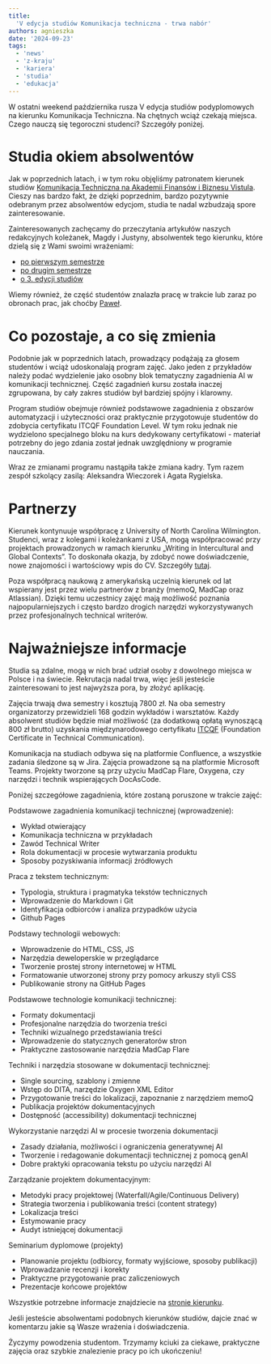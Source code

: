 ```yaml
---
title:
  'V edycja studiów Komunikacja techniczna - trwa nabór'
authors: agnieszka
date: '2024-09-23'
tags:
  - 'news'
  - 'z-kraju'
  - 'kariera'
  - 'studia'
  - 'edukacja'
---
```


W ostatni weekend października rusza V edycja studiów podyplomowych na kierunku Komunikacja Techniczna. Na chętnych wciąż czekają miejsca. Czego nauczą się tegoroczni studenci? Szczegóły poniżej.

<!--truncate-->

# Studia okiem absolwentów

Jak w poprzednich latach, i w tym roku objęliśmy patronatem kierunek studiów [Komunikacja Techniczna na Akademii Finansów i Biznesu Vistula](https://www.vistula.edu.pl/kierunki-studiow/studia-podyplomowe/informatyka/komunikacja-techniczna). Cieszy nas bardzo fakt, że dzięki poprzednim, bardzo pozytywnie odebranym przez absolwentów edycjom, studia te nadal wzbudzają spore zainteresowanie.

Zainteresowanych zachęcamy do przeczytania artykułów naszych redakcyjnych koleżanek, Magdy i Justyny, absolwentek tego kierunku, które dzielą się z Wami swoimi wrażeniami:
- [po pierwszym semestrze](http://techwriter.pl/komunikacja-techniczna-jak-sie-studiuje/)
- [po drugim semestrze](http://techwriter.pl/komunikacja-techniczna-drugi-semestr/)
- [o 3. edycji studiów](https://techwriter.pl/kilka-slow-o-3-edycji-studiow-z-komunikacji-technicznej/)

Wiemy również, że część studentów znalazła pracę w trakcie lub zaraz po obronach prac, jak choćby [Paweł](https://www.linkedin.com/posts/pawel-woznikowski_this-is-probably-my-most-personal-professional-activity-7114579776916353024-kC8e/).

# Co pozostaje, a co się zmienia

Podobnie jak w poprzednich latach, prowadzący podążają za głosem studentów i wciąż udoskonalają program zajęć. Jako jeden z przykładów należy podać wydzielenie jako osobny blok tematyczny zagadnienia AI w komunikacji technicznej. Część zagadnień kursu została inaczej zgrupowana, by cały zakres studiów był bardziej spójny i klarowny.

Program studiów obejmuje również podstawowe zagadnienia z obszarów automatyzacji i użyteczności oraz praktycznie przygotowuje studentów do zdobycia certyfikatu ITCQF Foundation Level. W tym roku jednak nie wydzielono specjalnego bloku na kurs dedykowany certyfikatowi - materiał potrzebny do jego zdania został jednak uwzględniony w programie nauczania.

Wraz ze zmianami programu nastąpiła także zmiana kadry. Tym razem zespół szkolący zasilą: Aleksandra Wieczorek i Agata Rygielska.

# Partnerzy

Kierunek kontynuuje współpracę z University of North Carolina Wilmington. Studenci, wraz z kolegami i koleżankami z USA, mogą współpracować przy projektach prowadzonych w ramach kierunku „Writing in Intercultural and Global Contexts”. To doskonała okazja, by zdobyć nowe doświadczenie, nowe znajomości i wartościowy wpis do CV. Szczegóły [tutaj](https://www.craft.do/s/VOd7B47ytH4bhA).

Poza współpracą naukową z amerykańską uczelnią kierunek od lat wspierany jest przez wielu partnerów z branży (memoQ, MadCap oraz Atlassian). Dzięki temu uczestnicy zajęć mają możliwość poznania najpopularniejszych i często bardzo drogich narzędzi wykorzystywanych przez profesjonalnych technical writerów.

# Najważniejsze informacje

Studia są zdalne, mogą w nich brać udział osoby z dowolnego miejsca w Polsce i na świecie. Rekrutacja nadal trwa, więc jeśli jesteście zainteresowani to jest najwyższa pora, by złożyć aplikację.

Zajęcia trwają dwa semestry i kosztują 7800 zł. Na oba semestry organizatorzy przewidzieli 168 godzin wykładów i warsztatów. Każdy absolwent studiów będzie miał możliwość (za dodatkową opłatą wynoszącą 800 zł brutto) uzyskania międzynarodowego certyfikatu [ITCQF](https://itcqf.org/) (Foundation Certificate in Technical Communication).

Komunikacja na studiach odbywa się na platformie Confluence, a wszystkie zadania śledzone są w Jira. Zajęcia prowadzone są na platformie Microsoft Teams. Projekty tworzone są przy użyciu MadCap Flare, Oxygena, czy narzędzi i technik wspierających DocAsCode.

Poniżej szczegółowe zagadnienia, które zostaną poruszone w trakcie zajęć:

Podstawowe zagadnienia komunikacji technicznej (wprowadzenie):
- Wykład otwierający
- Komunikacja techniczna w przykładach
- Zawód Technical Writer
- Rola dokumentacji w procesie wytwarzania produktu
- Sposoby pozyskiwania informacji źródłowych

Praca z tekstem technicznym:
- Typologia, struktura i pragmatyka tekstów technicznych
- Wprowadzenie do Markdown i Git
- Identyfikacja odbiorców i analiza przypadków użycia
- Github Pages

Podstawy technologii webowych:
- Wprowadzenie do HTML, CSS, JS
- Narzędzia deweloperskie w przeglądarce
- Tworzenie prostej strony internetowej w HTML
- Formatowanie utworzonej strony przy pomocy arkuszy styli CSS
- Publikowanie strony na GitHub Pages

Podstawowe technologie komunikacji technicznej:
- Formaty dokumentacji
- Profesjonalne narzędzia do tworzenia treści
- Techniki wizualnego przedstawiania treści
- Wprowadzenie do statycznych generatorów stron
- Praktyczne zastosowanie narzędzia MadCap Flare

Techniki i narzędzia stosowane w dokumentacji technicznej:
- Single sourcing, szablony i zmienne
- Wstęp do DITA, narzędzie Oxygen XML Editor
- Przygotowanie treści do lokalizacji, zapoznanie z narzędziem memoQ
- Publikacja projektów dokumentacyjnych
- Dostępność (accessibility) dokumentacji technicznej

Wykorzystanie narzędzi AI w procesie tworzenia dokumentacji
- Zasady działania, możliwości i ograniczenia generatywnej AI
- Tworzenie i redagowanie dokumentacji technicznej z pomocą genAI
- Dobre praktyki opracowania tekstu po użyciu narzędzi AI

Zarządzanie projektem dokumentacyjnym:
- Metodyki pracy projektowej (Waterfall/Agile/Continuous Delivery)
- Strategia tworzenia i publikowania treści (content strategy)
- Lokalizacja treści
- Estymowanie pracy
- Audyt istniejącej dokumentacji

Seminarium dyplomowe (projekty)
- Planowanie projektu (odbiorcy, formaty wyjściowe, sposoby publikacji) 
- Wprowadzanie recenzji i korekty
- Praktyczne przygotowanie prac zaliczeniowych
- Prezentacje końcowe projektów

Wszystkie potrzebne informacje znajdziecie na [stronie kierunku](https://www.vistula.edu.pl/kierunki-studiow/kontynuacja-edukacji/studia-podyplomowe/informatyka/komunikacja-techniczna).

Jeśli jesteście absolwentami podobnych kierunków studiów, dajcie znać w komentarzu jakie są Wasze wrażenia i doświadczenia.

Życzymy powodzenia studentom. Trzymamy kciuki za ciekawe, praktyczne zajęcia oraz szybkie znalezienie pracy po ich ukończeniu!


